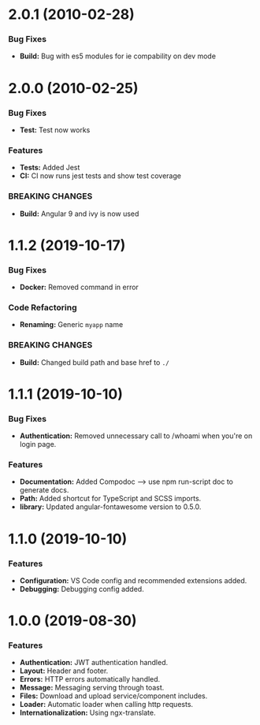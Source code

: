 # 2.0.1 (2010-02-28)

### Bug Fixes

* **Build:** Bug with es5 modules for ie compability on dev mode

# 2.0.0 (2010-02-25)

### Bug Fixes

* **Test:** Test now works

### Features

* **Tests:** Added Jest
* **CI:** CI now runs jest tests and show test coverage

### BREAKING CHANGES

* **Build:** Angular 9 and ivy is now used

# 1.1.2 (2019-10-17)

### Bug Fixes

* **Docker:** Removed command in error

### Code Refactoring

* **Renaming:** Generic `myapp` name

### BREAKING CHANGES

* **Build:** Changed build path and base href to `./`

# 1.1.1 (2019-10-10)

### Bug Fixes

* **Authentication:** Removed unnecessary call to /whoami when you're on login page.

### Features

* **Documentation:** Added Compodoc --> use npm run-script doc to generate docs.
* **Path:** Added shortcut for TypeScript and SCSS imports.
* **library:** Updated angular-fontawesome version to 0.5.0.

# 1.1.0 (2019-10-10)


### Features

* **Configuration:** VS Code config and recommended extensions added.
* **Debugging:** Debugging config added.

# 1.0.0 (2019-08-30)


### Features

* **Authentication:** JWT authentication handled.
* **Layout:** Header and footer.
* **Errors:** HTTP errors automatically handled.
* **Message:** Messaging serving through toast.
* **Files:** Download and upload service/component includes.
* **Loader:** Automatic loader when calling http requests.
* **Internationalization:** Using ngx-translate.
